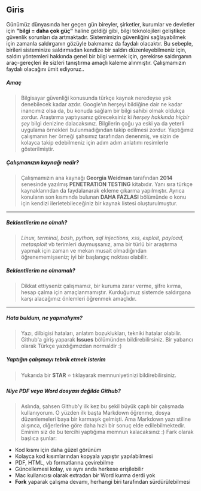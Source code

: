 ## Giris 

Günümüz dünyasında her geçen gün bireyler, şirketler, kurumlar ve devletler için __"bilgi = daha çok güç"__ haline geldiği gibi, bilgi teknolojileri geliştikçe güvenlik sorunları da artmaktadır. Sistemimizin güvenliğini sağlayabilmek için zamanla saldırganın gözüyle bakmamız da faydalı olacaktır. Bu sebeple, birileri sisteminize saldırmadan kendize bir saldırı düzenleyebilmeniz için, saldırı yöntemleri hakkında genel bir bilgi vermek için, gerekirse saldırganın araç-gereçleri ile sizleri tanıştırma amaçlı kaleme alınmıştır. Çalışmamızın faydalı olacağını ümit ediyoruz..

##### __Amaç__

> Bilgisayar güvenliği konusunda türkçe kaynak neredeyse yok denebilecek kadar azdır. Google'ın herşeyi bildiğine dair ne kadar inancımız olsa da, bu konuda sağlam bir bilgi sahibi olmak oldukça zordur. Araştırma yaptıysanız göreceksiniz ki _herşey hakkında hiçbir şey_ bilgi denizine dalacaksınız. Bilgilerin çoğu ya eski ya da yeterli uygulama örnekleri bulunmadığından takip edilmesi zordur. Yaptığımız çalışmanın her örneği şahsımız tarafından denenmiş, ve sizin de kolayca takip edebilmeniz için adım adım anlatımı resimlerle gösterilmiştir.

##### __Çalışmanızın kaynağı nedir?__

> Çalışmamızın ana kaynağı __Georgia Weidman__ tarafından __2014__ senesinde yazılmış __PENETRATION TESTING__ kitabıdır. Yanı sıra türkçe kaynaklarından da faydalanarak ekleme çıkarma yapılmıştır. Ayrıca konuların son kısmında bulunan __DAHA FAZLASI__ bölümünde o konu için kendizi ilerletebileceğiniz bir kaynak listesi oluşturulmuştur.

--- 

##### __Beklentilerim ne olmalı?__

> _Linux, terminal, bash, python, sql injections, xss, exploit, payload, metasploit_ vb terimleri duymuşsanız, ama bir türlü bir araştırma yapmak için zaman ve mekan musait olmadığından öğrenememişseniz; iyi bir başlangıç noktası olabilir.

##### __Beklentilerim ne olmamalı?__

> Dikkat ettiyseniz çalışmamız, bir kuruma zarar verme, şifre kırma, hesap çalma için amaçlanmamıştır. Kurduğumuz sistemde saldırgana karşı alacağımız önlemleri öğrenmek amaçlıdır.

---

##### __Hata buldum, ne yapmalıyım?__

> Yazı, dilbigisi hataları, anlatım bozuklukları, tekniki hatalar olabilir. Github'a giriş yaparak __Issues__ bölümünden bildirebilirsiniz. Bir yabancı olarak Türkçe yazdığımızdan normaldir :) 

##### __Yaptığın çalışmayı tebrik etmek isterim__

> Yukarıda bir __STAR__ :star: tıklayarak memnuniyetinizi bildirebilirsiniz.

##### __Niye PDF veya Word dosyası değilde Github?__

> Aslında, şahsen Github'y ilk kez bu şekil büyük çaplı bir çalışmada kullanıyorum. O yüzden ilk başta Markdown öğrenme, dosya düzenlemeleri baya bir karmaşık gelmişti. Ama Markdown yazı stiline alışınca, diğerlerine göre daha hızlı bir sonuç elde edilebilmektedir. Eminim siz de bu tercihi yaptığıma memnun kalacaksınız :) 
Fark olarak başlıca şunlar:
* Kod kısmı için daha güzel görünüm
* Kolayca kod kısımlarından kopyala yapıştır yapılabilmesi
* PDF, HTML, vb formatlarına çevirebilme
* Güncellemesi kolay, ve aynı anda herkese erişilebilir
* Mac kullanıcısı olarak extradan bir Word kurma derdi yok
* __Fork__ yaparak çalışma devamı, herhangi biri tarafından sürdürülebilmesi